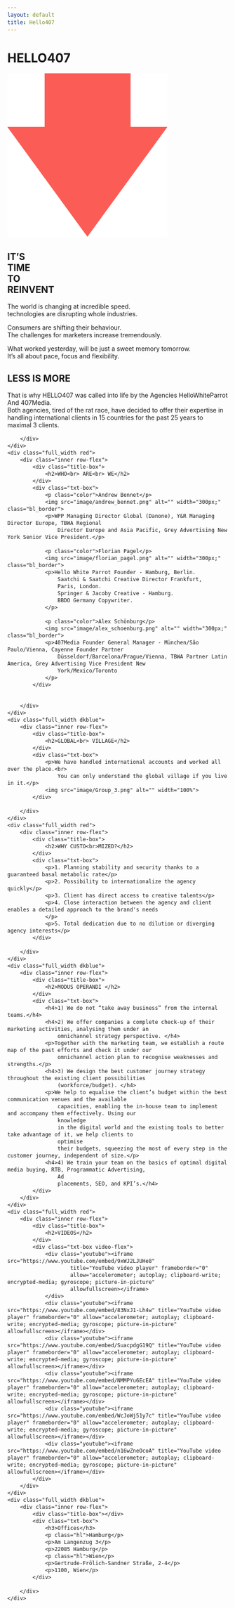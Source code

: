 ```yaml
---
layout: default
title: Hello407
---
```


<main>
    <div class="full_width dkblue first">
        <h1>HELLO<span class="hl">407</span></h1>
        <img src="image/Group_4.png" alt="" class="arrow">
    </div>
    <div class="full_width red">
        <div class="inner row-flex">
            <div class="title-box">
                <h2>IT’S<br> TIME<br> TO<br> REINVENT</h2>
            </div>
            <div class="txt-box">
                <p>The world is changing at incredible speed.<br>
                    technologies are disrupting whole industries.</p>
                <p>Consumers are shifting their behaviour.<br>
                    The challenges for marketers increase tremendously. </p>
                <p>What worked yesterday, will be just a sweet memory tomorrow.<br>
                    It’s all about pace, focus and flexibility.
                </p>
            </div>
        </div>
    </div>
    <div class="full_width dkblue">
        <div class="inner row-flex">
            <div class="title-box">
                <h2>LESS IS MORE</h2>
            </div>
            <div class="txt-box">
                <p>That is why HELLO407 was called into life by the Agencies HelloWhiteParrot And 407Media.<br>
                    Both agencies, tired of the rat race, have decided to offer their expertise in handling
                    international
                    clients in 15 countries for the past 25 years to maximal 3 clients.</p>
            </div>

        </div>
    </div>
    <div class="full_width red">
        <div class="inner row-flex">
            <div class="title-box">
                <h2>WHO<br> ARE<br> WE</h2>
            </div>
            <div class="txt-box">
                <p class="color">Andrew Bennet</p>
                <img src="image/andrew_bennet.png" alt="" width="300px;" class="bl_border">
                <p>WPP Managing Director Global (Danone), Y&R Managing Director Europe, TBWA Regional
                    Director Europe and Asia Pacific, Grey Advertising New York Senior Vice President.</p>

                <p class="color">Florian Pagel</p>
                <img src="image/florian_pagel.png" alt="" width="300px;" class="bl_border">
                <p>Hello White Parrot Founder - Hamburg, Berlin.
                    Saatchi & Saatchi Creative Director Frankfurt,
                    Paris, London.
                    Springer & Jacoby Creative - Hamburg.
                    BBDO Germany Copywriter.
                </p>

                <p class="color">Alex Schönburg</p>
                <img src="image/alex_schoenburg.png" alt="" width="300px;" class="bl_border">
                <p>407Media Founder General Manager - München/São Paulo/Vienna, Cayenne Founder Partner
                    Düsseldorf/Barcelona/Prague/Vienna, TBWA Partner Latin America, Grey Advertising Vice President New
                    York/Mexico/Toronto
                </p>
            </div>


        </div>
    </div>
    <div class="full_width dkblue">
        <div class="inner row-flex">
            <div class="title-box">
                <h2>GLOBAL<br> VILLAGE</h2>
            </div>
            <div class="txt-box">
                <p>We have handled international accounts and worked all over the place.<br>
                    You can only understand the global village if you live in it.</p>
                <img src="image/Group_3.png" alt="" width="100%">
            </div>

        </div>
    </div>
    <div class="full_width red">
        <div class="inner row-flex">
            <div class="title-box">
                <h2>WHY CUSTO<br>MIZED?</h2>
            </div>
            <div class="txt-box">
                <p>1. Planning stability and security thanks to a guaranteed basal metabolic rate</p>
                <p>2. Possibility to internationalize the agency quickly</p>
                <p>3. Client has direct access to creative talents</p>
                <p>4. Close interaction between the agency and client enables a detailed approach to the brand's needs
                </p>
                <p>5. Total dedication due to no dilution or diverging agency interests</p>
            </div>

        </div>
    </div>
    <div class="full_width dkblue">
        <div class="inner row-flex">
            <div class="title-box">
                <h2>MODUS OPERANDI </h2>
            </div>
            <div class="txt-box">
                <h4>1) We do not “take away business” from the internal teams.</h4>
                <h4>2) We offer companies a complete check-up of their marketing activities, analysing them under an
                    omnichannel strategy perspective. </h4>
                <p>Together with the marketing team, we establish a route map of the past efforts and check it under our
                    omnichannel action plan to recognise weaknesses and strengths.</p>
                <h4>3) We design the best customer journey strategy throughout the existing client possibilities
                    (workforce/budget). </h4>
                <p>We help to equalise the client’s budget within the best communication venues and the available
                    capacities, enabling the in-house team to implement and accompany them effectively. Using our
                    knowledge
                    in the digital world and the existing tools to better take advantage of it, we help clients to
                    optimise
                    their budgets, squeezing the most of every step in the customer journey, independent of size.</p>
                <h4>4) We train your team on the basics of optimal digital media buying, RTB, Programmatic Advertising,
                    Ad
                    placements, SEO, and KPI’s.</h4>
            </div>
        </div>
    </div>
    <div class="full_width red">
        <div class="inner row-flex">
            <div class="title-box">
                <h2>VIDEOS</h2>
            </div>
            <div class="txt-box video-flex">
                <div class="youtube"><iframe src="https://www.youtube.com/embed/9xWJ2LJUHe8"
                        title="YouTube video player" frameborder="0"
                        allow="accelerometer; autoplay; clipboard-write; encrypted-media; gyroscope; picture-in-picture"
                        allowfullscreen></iframe>
                </div>
                <div class="youtube"><iframe src="https://www.youtube.com/embed/83NxJ1-Lh4w" title="YouTube video player" frameborder="0" allow="accelerometer; autoplay; clipboard-write; encrypted-media; gyroscope; picture-in-picture" allowfullscreen></iframe></div>
                <div class="youtube"><iframe src="https://www.youtube.com/embed/SuacpdgG19Q" title="YouTube video player" frameborder="0" allow="accelerometer; autoplay; clipboard-write; encrypted-media; gyroscope; picture-in-picture" allowfullscreen></iframe></div>
                <div class="youtube"><iframe src="https://www.youtube.com/embed/NMMPYu6EcEA" title="YouTube video player" frameborder="0" allow="accelerometer; autoplay; clipboard-write; encrypted-media; gyroscope; picture-in-picture" allowfullscreen></iframe></div>
                <div class="youtube"><iframe src="https://www.youtube.com/embed/WcJoWj51y7c" title="YouTube video player" frameborder="0" allow="accelerometer; autoplay; clipboard-write; encrypted-media; gyroscope; picture-in-picture" allowfullscreen></iframe></div>
                <div class="youtube"><iframe src="https://www.youtube.com/embed/n16wZneOcoA" title="YouTube video player" frameborder="0" allow="accelerometer; autoplay; clipboard-write; encrypted-media; gyroscope; picture-in-picture" allowfullscreen></iframe></div>
            </div>
        </div>
    </div>
    <div class="full_width dkblue">
        <div class="inner row-flex">
            <div class="title-box"></div>
            <div class="txt-box">
                <h3>Offices</h3>
                <p class="hl">Hamburg</p>
                <p>Am Langenzug 3</p>
                <p>22085 Hamburg</p>
                <p class="hl">Wien</p>
                <p>Gertrude-Frölich-Sandner Straße, 2-4</p>
                <p>1100, Wien</p>
            </div>

        </div>
    </div>
</main>